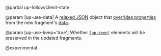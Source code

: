 @partial up-follow/client-state

@param [up-use-data]
  A [relaxed JSON](/relaxed-json) object that [overrides properties](/data#overriding)
  from the new fragment's [data](/data).

@param [up-use-keep='true']
  Whether [`[up-keep]`](/up-keep) elements will be preserved in the updated fragments.

  @experimental
